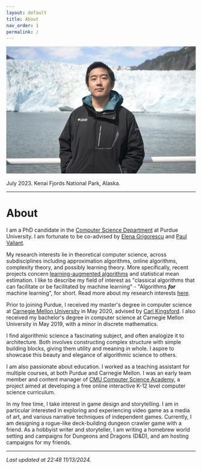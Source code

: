 ```yaml
---
layout: default
title: About
nav_order: 1
permalink: /
---
```


![](assets/img/photosmall.jpeg)

July 2023. Kenai Fjords National Park, Alaska.

---

# About

I am a PhD candidate in the [Computer Science Department](https://www.cs.purdue.edu/) at Purdue University. I am fortunate to be co-advised by [Elena Grigorescu](https://cs.uwaterloo.ca/~elena-g/) and [Paul Valiant](https://www.cs.purdue.edu/homes/pvaliant/).

My research interests lie in theoretical computer science, across subdisciplines including approximation algorithms, online algorithms, complexity theory, and possibly learning theory. More specifically, recent projects concern [learning-augmented algorithms](https://algorithms-with-predictions.github.io/) and statistical mean estimation. I like to describe my field of interest as "classical algorithms that can facilitate or be facilitated by machine learning" - "Algorithms ***for*** machine learning", for short. Read more about my research interests [here](research).

Prior to joining Purdue, I received my master's degree in computer science at [Carnegie Mellon University](https://www.cs.cmu.edu/) in May 2020, advised by [Carl Kingsford](https://kingsfordlab.cbd.cmu.edu/). I also received my bachelor's degree in computer science at Carnegie Mellon University in May 2019, with a minor in discrete mathematics.

I find algorithmic science a fascinating subject, and often analogize it to architecture. Both involves constructing complex structure with simple building blocks, giving them utility and meaning in whole. I aspire to showcase this beauty and elegance of algorithmic science to others.

I am also passionate about education. I worked as a teaching assistant for multiple courses, at both Purdue and Carnegie Mellon. I was an early team member and content manager of [CMU Computer Science Academy](https://academy.cs.cmu.edu/), a project aimed at developing a free online interactive K-12 level computer science curriculum.

In my free time, I take interest in game design and storytelling. I am in particular interested in exploring and experiencing video game as a media of art, and various narrative techniques of independent games. Currently, I am designing a rogue-like deck-building dungeon crawler game with a friend. As a hobbyist writer and storyteller, I am writing a homebrew world setting and campaigns for Dungeons and Dragons (D&D), and am hosting campaigns for my friends.

---

*Last updated at 22:48 11/13/2024.*